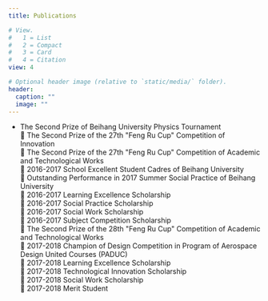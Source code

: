 ```yaml
---
title: Publications

# View.
#   1 = List
#   2 = Compact
#   3 = Card
#   4 = Citation
view: 4

# Optional header image (relative to `static/media/` folder).
header:
  caption: ""
  image: ""
---
```

* The Second Prize of Beihang University Physics Tournament  
	The Second Prize of the 27th "Feng Ru Cup" Competition of Innovation  
	The Second Prize of the 27th "Feng Ru Cup" Competition of Academic and Technological Works                                
	2016-2017 School Excellent Student Cadres of Beihang University  
	Outstanding Performance in 2017 Summer Social Practice of Beihang University  
	2016-2017 Learning Excellence Scholarship  
	2016-2017 Social Practice Scholarship  
	2016-2017 Social Work Scholarship  
	2016-2017 Subject Competition Scholarship  
	The Second Prize of the 28th "Feng Ru Cup" Competition of Academic and Technological Works  
	2017-2018 Champion of Design Competition in Program of Aerospace Design United Courses (PADUC)  
	2017-2018 Learning Excellence Scholarship  
	2017-2018 Technological Innovation Scholarship  
	2017-2018 Social Work Scholarship  
	2017-2018 Merit Student  


